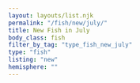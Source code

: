 ```yaml
---
layout: layouts/list.njk
permalink: "/fish/new/july/"
title: New Fish in July
body_class: fish
filter_by_tag: "type_fish_new_july"
type: "fish"
listing: "new"
hemisphere: ""
---
```

